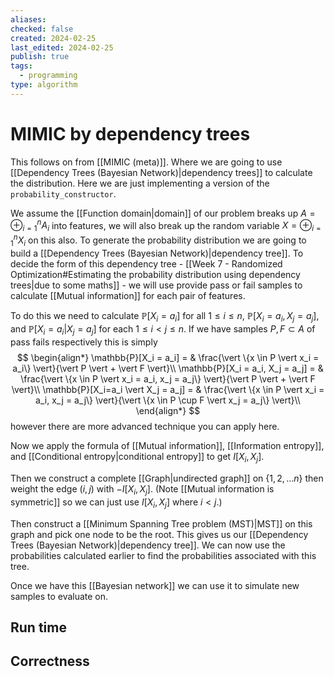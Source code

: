 ```yaml
---
aliases: 
checked: false
created: 2024-02-25
last_edited: 2024-02-25
publish: true
tags:
  - programming
type: algorithm
---
```

# MIMIC by dependency trees

This follows on from [[MIMIC (meta)]]. Where we are going to use [[Dependency Trees (Bayesian Network)|dependency trees]] to calculate the distribution. Here we are just implementing a version of the `probability_constructor`.

We assume the [[Function domain|domain]] of our problem breaks up $A = \oplus_{i=1}^n A_i$ into features, we will also break up the random variable $X=\oplus_{i=1}^n X_i$ on this also. To generate the probability distribution we are going to build a [[Dependency Trees (Bayesian Network)|dependency tree]]. To decide the form of this dependency tree - [[Week 7 - Randomized Optimization#Estimating the probability distribution using dependency trees|due to some maths]] - we will use provide pass or fail samples to calculate [[Mutual information]] for each pair of features.

To do this we need to calculate $\mathbb{P}[X_i = a_i]$ for all $1 \leq i \leq n$, $\mathbb{P}[X_i = a_i, X_j = a_j]$, and $\mathbb{P}[X_i=a_i \vert X_j = a_j]$ for each $1 \leq i < j \leq n$. If we have samples $P, F \subset A$ of pass fails respectively this is simply 
$$
\begin{align*}
\mathbb{P}[X_i = a_i] = & \frac{\vert \{x \in P \vert x_i = a_i\} \vert}{\vert P \vert + \vert F \vert}\\
\mathbb{P}[X_i = a_i, X_j = a_j] = & \frac{\vert \{x \in P \vert x_i = a_i, x_j = a_j\} \vert}{\vert P \vert + \vert F \vert}\\
\mathbb{P}[X_i=a_i \vert X_j = a_j] = & \frac{\vert \{x \in P \vert x_i = a_i, x_j = a_j\} \vert}{\vert \{x \in P \cup F \vert x_j = a_j\} \vert}\\
\end{align*}
$$
however there are more advanced technique you can apply here. 

Now we apply the formula of [[Mutual information]], [[Information entropy]], and [[Conditional entropy|conditional entropy]] to get $I[X_i, X_j]$.

Then we construct a complete [[Graph|undirected graph]] on $\{1,2, \ldots n\}$ then weight the edge $(i,j)$ with $-I[X_i, X_j]$. (Note [[Mutual information is symmetric]] so we can just use $I[X_i,X_j]$ where $i < j$.)

Then construct a [[Minimum Spanning Tree problem (MST)|MST]] on this graph and pick one node to be the root. This gives us our [[Dependency Trees (Bayesian Network)|dependency tree]]. We can now use the probabilities calculated earlier to find the probabilities associated with this tree. 

Once we have this [[Bayesian network]] we can use it to simulate new samples to evaluate on.

## Run time


## Correctness

